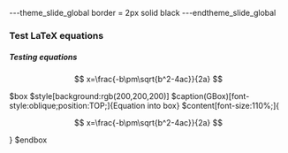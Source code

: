 ---theme_slide_global
border = 2px solid black
---endtheme_slide_global

### Test LaTeX equations

##### Testing equations

$$
x=\frac{-b\pm\sqrt{b^2-4ac}}{2a}
$$

$box
$style[background:rgb(200,200,200)]
$caption(GBox)[font-style:oblique;position:TOP;]{Equation into box}
$content[font-size:110%;]{

$$
x=\frac{-b\pm\sqrt{b^2-4ac}}{2a}
$$

}
$endbox
